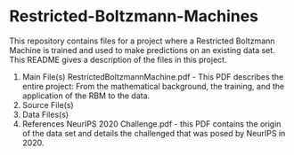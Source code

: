 # Restricted-Boltzmann-Machines
This repository contains files for a project where a Restricted Boltzmann Machine is trained and used to make predictions on an existing data set.
This README gives a description of the files in this project.

1. Main File(s)
  RestrictedBoltzmannMachine.pdf - This PDF describes the entire project: From the mathematical background, the training, and the application of the RBM to the data.
2. Source File(s)
3. Data Files(s)
4. References
  NeurIPS 2020 Challenge.pdf - this PDF contains the origin of the data set and details the challenged that was posed by NeurIPS in 2020.
